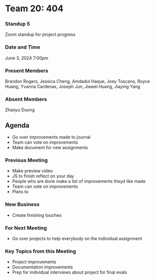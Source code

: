 # Team 20: 404
### Standup 5

Zoom standup for project progress

### Date and Time

June  3, 2024 7:00pm

### Present Members
Brandon Rogers, Jessica Cheng, Amdadul Haque, Joey Toscano, Royce Huang, Yvanna Cardenas, Joseph Jun, Jiawei Huang, Jiaying Yang

### Absent Members
Zhaoyu Duong

## Agenda
* Go over improvements made to journal
* Team can vote on improvements
* Make document for new assignments

### Previous Meeting
* Make preview video
* JS to finish reflect on your day
* People who are done make a list of improvements theyd like made
* Team can vote on improvements
* Plans to 
  
### New Business
* Create finishing touches
  
### For Next Meeting
* Go over projects to help everybody on the individual assignment

### Key Topics from this Meeting
* Project improvements
* Documentation improvements
* Prep for individual interviews about project for final evals

###
